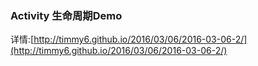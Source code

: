 ### Activity 生命周期Demo ###
详情:[http://timmy6.github.io/2016/03/06/2016-03-06-2/](http://timmy6.github.io/2016/03/06/2016-03-06-2/)
